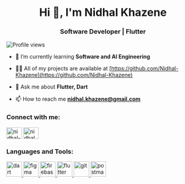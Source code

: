 <h1 align="center">Hi 👋, I'm Nidhal Khazene</h1>
<h3 align="center">Software Developer | Flutter</h3>

![Profile views](https://komarev.com/ghpvc/?username=Nidhal-Khazene&label=Profile%20views&color=0e75b6&style=flat)

- 🌱 I’m currently learning **Software and AI Engineering**

- 👨‍💻 All of my projects are available at [https://github.com/Nidhal-Khazene](https://github.com/Nidhal-Khazene)

- 💬 Ask me about **Flutter, Dart**

- 📫 How to reach me **nidhal.khazene@gmail.com**

<h3 align="left">Connect with me:</h3>
<p align="left">
<a href="https://linkedin.com/in/nidhal-khazene" target="blank"><img align="center" src="https://raw.githubusercontent.com/rahuldkjain/github-profile-readme-generator/master/src/images/icons/Social/linked-in-alt.svg" alt="nidhal-khazene" height="30" width="40" /></a>
<a href="https://www.youtube.com/@nidhalcode" target="blank"><img align="center" src="https://raw.githubusercontent.com/rahuldkjain/github-profile-readme-generator/master/src/images/icons/Social/youtube.svg" alt="nidhalcode" height="30" width="40" /></a>
</p>

<h3 align="left">Languages and Tools:</h3>
<p align="left"> <a href="https://dart.dev" target="_blank" rel="noreferrer"> <img src="https://www.vectorlogo.zone/logos/dartlang/dartlang-icon.svg" alt="dart" width="40" height="40"/> </a> <a href="https://www.figma.com/" target="_blank" rel="noreferrer"> <img src="https://www.vectorlogo.zone/logos/figma/figma-icon.svg" alt="figma" width="40" height="40"/> </a> <a href="https://firebase.google.com/" target="_blank" rel="noreferrer"> <img src="https://www.vectorlogo.zone/logos/firebase/firebase-icon.svg" alt="firebase" width="40" height="40"/> </a> <a href="https://flutter.dev" target="_blank" rel="noreferrer"> <img src="https://www.vectorlogo.zone/logos/flutterio/flutterio-icon.svg" alt="flutter" width="40" height="40"/> </a> <a href="https://git-scm.com/" target="_blank" rel="noreferrer"> <img src="https://www.vectorlogo.zone/logos/git-scm/git-scm-icon.svg" alt="git" width="40" height="40"/> </a> <a href="https://postman.com" target="_blank" rel="noreferrer"> <img src="https://www.vectorlogo.zone/logos/getpostman/getpostman-icon.svg" alt="postman" width="40" height="40"/> </a> </p>




